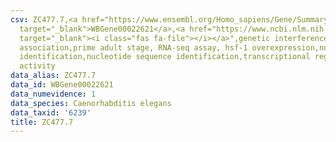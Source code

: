 ```yaml
---
csv: ZC477.7,<a href="https://www.ensembl.org/Homo_sapiens/Gene/Summary?db=core;g=WBGene00022621"
  target="_blank">WBGene00022621</a>,<a href="https://www.ncbi.nlm.nih.gov/pubmed/30894454"
  target="_blank"><i class="fas fa-file"></i></a>",genetic interference,functional
  association,prime adult stage, RNA-seq assay, hsf-1 overexpression,nucleotide sequence
  identification,nucleotide sequence identification,transcriptional regulation,up-regulates
  activity
data_alias: ZC477.7
data_id: WBGene00022621
data_numevidence: 1
data_species: Caenorhabditis elegans
data_taxid: '6239'
title: ZC477.7
---
```

